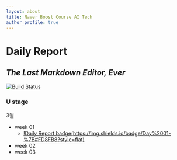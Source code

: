 ```yaml
---
layout: about
title: Naver Boost Course AI Tech
author_profile: true
---
```

# Daily Report
## _The Last Markdown Editor, Ever_


[![Build Status](https://travis-ci.org/joemccann/dillinger.svg?branch=master)](https://forbuds.github.io/peer_session/temp.html)

### U stage
3월
- week 01
   - [!Daily Report badge(https://img.shields.io/badge/Day%2001-%7B#FD8FB8?style=flat)](https://Forbuds.github.io/Daily_Reports/day_01)
- week 02
- week 03

